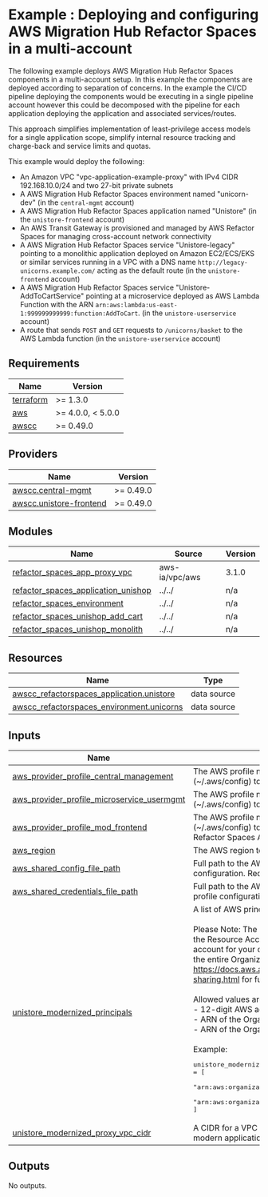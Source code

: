 <!-- BEGIN_TF_DOCS -->
# Example : Deploying and configuring AWS Migration Hub Refactor Spaces in a multi-account

The following example deploys AWS Migration Hub Refactor Spaces components in a multi-account setup. In this example the components are deployed according to separation of concerns. In the example the CI/CD pipeline deploying the components would be executing in a single pipeline account however this could be decomposed with the pipeline for each application deploying the application and associated services/routes.

This approach simplifies implementation of least-privilege access models for a single application scope, simplify internal resource tracking and charge-back and service limits and quotas.

This example would deploy the following:
* An Amazon VPC "vpc-application-example-proxy" with IPv4 CIDR 192.168.10.0/24 and two 27-bit private subnets
* A AWS Migration Hub Refactor Spaces environment named "unicorn-dev" (in the `central-mgmt` account)
* A AWS Migration Hub Refactor Spaces application named "Unistore" (in the `unistore-frontend` account)
* An AWS Transit Gateway is provisioned and managed by AWS Refactor Spaces for managing cross-account network connectivity
* A AWS Migration Hub Refactor Spaces service "Unistore-legacy" pointing to a monolithic application deployed on Amazon EC2/ECS/EKS or similar services running in a VPC with a DNS name `http://legacy-unicorns.example.com/` acting as the default route (in the `unistore-frontend` account)
* A AWS Migration Hub Refactor Spaces service "Unistore-AddToCartService" pointing at a microservice deployed as AWS Lambda Function with the ARN `arn:aws:lambda:us-east-1:999999999999:function:AddToCart`. (in the `unistore-userservice` account)
* A route that sends `POST` and `GET` requests to `/unicorns/basket` to the AWS Lambda function (in the `unistore-userservice` account)

## Requirements

| Name | Version |
|------|---------|
| <a name="requirement_terraform"></a> [terraform](#requirement\_terraform) | >= 1.3.0 |
| <a name="requirement_aws"></a> [aws](#requirement\_aws) | >= 4.0.0, < 5.0.0 |
| <a name="requirement_awscc"></a> [awscc](#requirement\_awscc) | >= 0.49.0 |

## Providers

| Name | Version |
|------|---------|
| <a name="provider_awscc.central-mgmt"></a> [awscc.central-mgmt](#provider\_awscc.central-mgmt) | >= 0.49.0 |
| <a name="provider_awscc.unistore-frontend"></a> [awscc.unistore-frontend](#provider\_awscc.unistore-frontend) | >= 0.49.0 |

## Modules

| Name | Source | Version |
|------|--------|---------|
| <a name="module_refactor_spaces_app_proxy_vpc"></a> [refactor\_spaces\_app\_proxy\_vpc](#module\_refactor\_spaces\_app\_proxy\_vpc) | aws-ia/vpc/aws | 3.1.0 |
| <a name="module_refactor_spaces_application_unishop"></a> [refactor\_spaces\_application\_unishop](#module\_refactor\_spaces\_application\_unishop) | ../../ | n/a |
| <a name="module_refactor_spaces_environment"></a> [refactor\_spaces\_environment](#module\_refactor\_spaces\_environment) | ../../ | n/a |
| <a name="module_refactor_spaces_unishop_add_cart"></a> [refactor\_spaces\_unishop\_add\_cart](#module\_refactor\_spaces\_unishop\_add\_cart) | ../../ | n/a |
| <a name="module_refactor_spaces_unishop_monolith"></a> [refactor\_spaces\_unishop\_monolith](#module\_refactor\_spaces\_unishop\_monolith) | ../../ | n/a |

## Resources

| Name | Type |
|------|------|
| [awscc_refactorspaces_application.unistore](https://registry.terraform.io/providers/hashicorp/awscc/latest/docs/data-sources/refactorspaces_application) | data source |
| [awscc_refactorspaces_environment.unicorns](https://registry.terraform.io/providers/hashicorp/awscc/latest/docs/data-sources/refactorspaces_environment) | data source |

## Inputs

| Name | Description | Type | Default | Required |
|------|-------------|------|---------|:--------:|
| <a name="input_aws_provider_profile_central_management"></a> [aws\_provider\_profile\_central\_management](#input\_aws\_provider\_profile\_central\_management) | The AWS profile name defined in the shared configuration file (~/.aws/config) to use for the Refactor Spaces Environment. | `string` | `null` | no |
| <a name="input_aws_provider_profile_microservice_usermgmt"></a> [aws\_provider\_profile\_microservice\_usermgmt](#input\_aws\_provider\_profile\_microservice\_usermgmt) | The AWS profile name defined in the shared configuration file (~/.aws/config) to use for the User Management microservices | `string` | `null` | no |
| <a name="input_aws_provider_profile_mod_frontend"></a> [aws\_provider\_profile\_mod\_frontend](#input\_aws\_provider\_profile\_mod\_frontend) | The AWS profile name defined in the shared configuration file (~/.aws/config) to use for the modernized front-end (S3, CloudFront, Refactor Spaces Application). | `string` | `null` | no |
| <a name="input_aws_region"></a> [aws\_region](#input\_aws\_region) | The AWS region to deploy all resources. | `string` | `"us-east-1"` | no |
| <a name="input_aws_shared_config_file_path"></a> [aws\_shared\_config\_file\_path](#input\_aws\_shared\_config\_file\_path) | Full path to the AWS Config file (~/.aws/config) to use for AWS profile configuration. Required if using multi-account deployment. | `string` | `null` | no |
| <a name="input_aws_shared_credentials_file_path"></a> [aws\_shared\_credentials\_file\_path](#input\_aws\_shared\_credentials\_file\_path) | Full path to the AWS Credential file (~/.aws/credential) to use for AWS profile configuration. Required if using multi-account deployment. | `string` | `null` | no |
| <a name="input_unistore_modernized_principals"></a> [unistore\_modernized\_principals](#input\_unistore\_modernized\_principals) | A list of AWS principals to share the Refactor Spaces environment.<br><br>Please Note: The setting `Enable sharing with AWS Organizations` under the Resource Access Manager service must be enabled on the master account for your organization in order to share Organizational unit or to the entire Organization. See: https://docs.aws.amazon.com/ram/latest/userguide/getting-started-sharing.html for further details.<br><br>Allowed values are: <br>- 12-digit AWS account ID's;<br>- ARN of the Organization or;<br>- ARN of the Organizational Units<br><br>Example:<pre>unistore_modernized_principals = [<br>  "arn:aws:organizations::123456789012:ou/o-l6bam5e5ba/ou-23gz-abcde01r",<br>  "arn:aws:organizations::123456789012:ou/o-l6bam5e5ba/ou-23gz-rstuv02r",<br>]</pre> | `list(string)` | `[]` | no |
| <a name="input_unistore_modernized_proxy_vpc_cidr"></a> [unistore\_modernized\_proxy\_vpc\_cidr](#input\_unistore\_modernized\_proxy\_vpc\_cidr) | A CIDR for a VPC provisioned to host the strangler-fig proxy for the modern application | `string` | `"192.168.200.0/24"` | no |

## Outputs

No outputs.
<!-- END_TF_DOCS -->